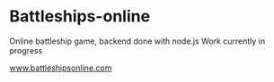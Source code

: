 # Battleships-online
Online battleship game, backend done with node.js
Work currently in progress

www.battleshipsonline.com

